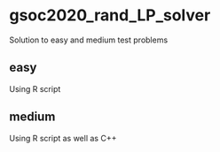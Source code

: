 # gsoc2020_rand_LP_solver
Solution to easy and medium test problems

## easy
Using R script

## medium
Using R script as well as C++ 
